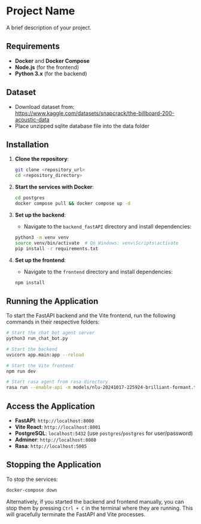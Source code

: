 # Project Name

A brief description of your project.

## Requirements

- **Docker** and **Docker Compose**
- **Node.js** (for the frontend)
- **Python 3.x** (for the backend)

## Dataset

- Download dataset from: <https://www.kaggle.com/datasets/snapcrack/the-billboard-200-acoustic-data>
- Place unzipped sqlite database file into the data folder

## Installation

1. **Clone the repository**:

   ```bash
   git clone <repository_url>
   cd <repository_directory>
   ```

2. **Start the services with Docker**:

   ```bash
   cd postgres
   docker compose pull && docker compose up -d
   ```

3. **Set up the backend**:

   - Navigate to the `backend_fastAPI` directory and install dependencies:

   ```bash
   python3 -m venv venv
   source venv/bin/activate  # On Windows: venv\Scripts\activate
   pip install -r requirements.txt
   ```

4. **Set up the frontend**:

   - Navigate to the `frontend` directory and install dependencies:

   ```bash
   npm install
   ```

## Running the Application

To start the FastAPI backend and the Vite frontend, run the following commands in their respective folders:

```bash
# Start the chat bot agent server
python3 run_chat_bot.py

# Start the backend
uvicorn app.main:app --reload

# Start the Vite frontend
npm run dev

# Start rasa agent from rasa directory
rasa run --enable-api -m models/nlu-20241017-225924-brilliant-formant.tar.gz
```

## Access the Application

- **FastAPI**: `http://localhost:8000`
- **Vite React**: `http://localhost:8001`
- **PostgreSQL**: `localhost:5432` (use `postgres`/`postgres` for user/password)
- **Adminer**: `http://localhost:8080`
- **Rasa**: `http://localhost:5005`


## Stopping the Application

To stop the services:

```bash
docker-compose down
```

Alternatively, if you started the backend and frontend manually, you can stop them by pressing `Ctrl + C` in the terminal where they are running. This will gracefully terminate the FastAPI and Vite processes.
